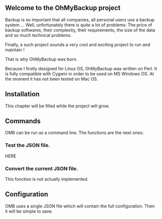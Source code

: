 ## Welcome to the OhMyBackup project

Backup is so important that all companies, all personal users use a backup system ...
Well, unfortunately there is quite a lot of problems: The price of backup softwares, their complexity, their requirements, the size of the data and so much technical problems.

Finally, a such project sounds a very cool and exciting project to run and maintain !

That is why OhMyBackup was born.

Because I firstly designed for Linux OS, OhMyBackup was written on Perl. It is fully compatible with Cygwin in order to be used on MS Windows OS. At the moment it has not been
tested on Mac OS.

## Installation

This chapter will be filled while the project will grow.

## Commands

OMB can be run as a command line. The functions are the next ones:

### Test the JSON file.

HERE

### Convert the current JSON file.

This fonction is not actually implemented.

## Configuration

OMB uses a single JSON file which will contain the full configuration. Then it will be simple to save.
